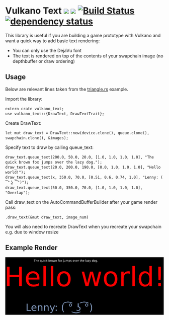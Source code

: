 # Vulkano Text [![](https://img.shields.io/crates/v/vulkano_text.svg)](https://crates.io/crates/vulkano-text) [![](https://docs.rs/vulkano_text/badge.svg)](https://docs.rs/vulkano_text) [![Build Status](https://travis-ci.org/rukai/vulkano-text.svg?branch=master)](https://travis-ci.org/rukai/vulkano-text) [![dependency status](https://deps.rs/repo/github/rukai/vulkano-text/status.svg)](https://deps.rs/repo/github/rukai/vulkano-text)

This library is useful if you are building a game prototype with Vulkano and want a quick way to add basic text rendering:

*   You can only use the DejaVu font
*   The text is rendered on top of the contents of your swapchain image (no depthbuffer or draw ordering)

## Usage

Below are relevant lines taken from the [triangle.rs](examples/triangle.rs) example.

Import the library:
```
extern crate vulkano_text;
use vulkano_text::{DrawText, DrawTextTrait};
```

Create DrawText:
```
let mut draw_text = DrawText::new(device.clone(), queue.clone(), swapchain.clone(), &images);
```

Specify text to draw by calling queue_text:
```
draw_text.queue_text(200.0, 50.0, 20.0, [1.0, 1.0, 1.0, 1.0], "The quick brown fox jumps over the lazy dog.");
draw_text.queue_text(20.0, 200.0, 190.0, [0.0, 1.0, 1.0, 1.0], "Hello world!");
draw_text.queue_text(x, 350.0, 70.0, [0.51, 0.6, 0.74, 1.0], "Lenny: ( ͡° ͜ʖ ͡°)");
draw_text.queue_text(50.0, 350.0, 70.0, [1.0, 1.0, 1.0, 1.0], "Overlap");
```

Call draw_text on the AutoCommandBufferBuilder after your game render pass:
```
.draw_text(&mut draw_text, image_num)
```

You will also need to recreate DrawText when you recreate your swapchain e.g. due to window resize

## Example Render
![Result:](screenshot.png)
